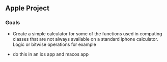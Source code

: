 ## Apple Project

### Goals
* Create a simple calculator for some of the functions used in computing classes 
that are not always available on a standard iphone calculator. Logic or bitwise operations for example

* do this in an ios app and macos app
